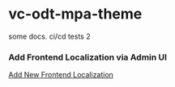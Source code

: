 # vc-odt-mpa-theme

some docs. ci/cd tests 2

### Add Frontend Localization via Admin UI 

[Add New Frontend Localization](/docs/add-frontend-localization.md)